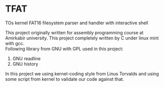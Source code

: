 TFAT
====

TOs kernel FAT16 filesystem parser and handler with interactive shell  

This project originally written for assembly programming course at Amirkabir university. This project completely written by C under linux mint with gcc.  
Following library from GNU with GPL used in this project:  
1) GNU readline  
2) GNU history  

In this project we using kernel-coding style from Linus Torvalds and using some script from kernel to validate our code against that.
